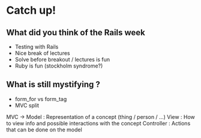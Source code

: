 # Catch up!

## What did you think of the Rails week

- Testing with Rails
- Nice break of lectures
- Solve before breakout / lectures is fun
- Ruby is fun (stockholm syndrome?)

## What is still mystifying ?

- form_for vs form_tag
- MVC split

MVC ->
Model : Representation of a concept (thing / person / ...)
View : How to view info and possible interactions with the concept
Controller : Actions that can be done on the model
